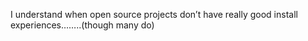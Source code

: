 <!--
id: 217757771
link: http://kevinisom.info/post/217757771/i-understand-when-open-source-projects-dont-have
slug: i-understand-when-open-source-projects-dont-have
date: Tue Oct 20 2009 16:23:11 GMT+1300 (NZDT)
raw: {"blog_name":"kevinisom","id":217757771,"post_url":"http://kevinisom.info/post/217757771/i-understand-when-open-source-projects-dont-have","slug":"i-understand-when-open-source-projects-dont-have","type":"text","date":"2009-10-20 03:23:11 GMT","timestamp":1256008991,"state":"published","format":"html","reblog_key":"fFll0lAn","tags":[],"short_url":"http://tmblr.co/Zw68YyC_hXB","highlighted":[],"feed_item":"http://twitter.com/kev_nz/statuses/5008903839","from_feed_id":"650289","note_count":0,"title":null,"body":"<p>I understand when open source projects don&#8217;t have really good install experiences&#8230;&#8230;..(though many do)</p>"}
publish: 2009-10-020
tags: 
title: null
-->


I understand when open source projects don’t have really good install
experiences……..(though many do)


